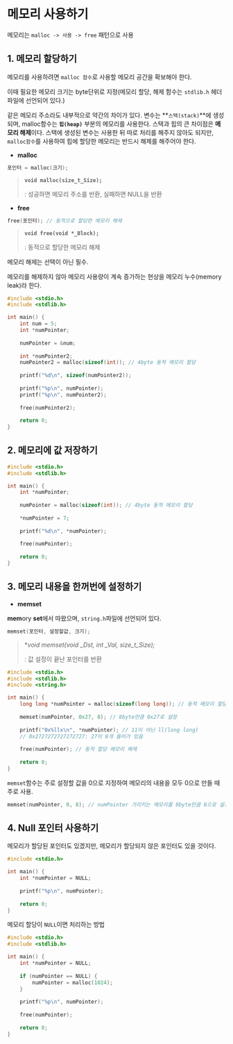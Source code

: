 # 메모리 사용하기

메모리는 `malloc -> 사용 -> free` 패턴으로 사용



## 1. 메모리 할당하기

메모리를 사용하려면 `malloc 함수`로 사용할 메모리 공간을 확보해야 한다.

이때 필요한 메모리 크기는 byte단위로 지정(메모리 할당, 해제 함수는 `stdlib.h` 헤더 파일에 선언되어 있다.)



같은 메모리 주소라도 내부적으로 약간의 차이가 있다. 변수는 **`스택(stack)`**에 생성되며, malloc함수는  **`힙(heap)`** 부분의 메모리를 사용한다. 스택과 힙의 큰 차이점은 **메모리 해제**이다. 스택에 생성된 변수는 사용한 뒤 따로 처리를 해주지 않아도 되지만, `malloc함수`를 사용하여 힙에 할당한 메모리는 반드시 해제를 해주어야 한다.



- **malloc**

```c
포인터 = malloc(크기);
```

> **`void malloc(size_t_Size);`**
>
> : 성공하면 메모리 주소를 반환, 실패하면 NULL을 반환



- **free**

```c
free(포인터); // 동적으로 할당한 메모리 해제
```

>**`void free(void *_Block);`**
>
>: 동적으로 할당한 메모리 해제

메모리 해제는 선택이 아닌 필수.

메모리를 해제하지 않아 메모리 사용량이 계속 증가하는 현상을 메모리 누수(memory leak)라 한다.



```c
#include <stdio.h>
#include <stdlib.h>

int main() {
    int num = 5;
    int *numPointer;
    
    numPointer = &num;
    
    int *numPointer2;
    numPointer2 = malloc(sizeof(int)); // 4byte 동적 메모리 할당
    
    printf("%d\n", sizeof(numPointer2));
    
    printf("%p\n", numPointer);
    printf("%p\n", numPointer2);
    
    free(numPointer2);
    
    return 0;
}
```





## 2. 메모리에 값 저장하기

```c
#include <stdio.h>
#include <stdlib.h>

int main() {
    int *numPointer;
    
    numPointer = malloc(sizeof(int)); // 4byte 동적 메모리 할당
    
    *numPointer = 7;
    
    printf("%d\n", *numPointer);
    
    free(numPointer);
    
    return 0;
}
```



## 3. 메모리 내용을 한꺼번에 설정하기

- **memset**

**mem**ory **set**에서 따왔으며, `string.h`파일에 선언되어 있다.

```c
memset(포인터, 설정할값, 크기);
```

> **void memset(void *_Dst, int _Val, size_t_Size);**
>
> : 값 설정이 끝난 포인터를 반환



```c
#include <stdio.h>
#include <stdlib.h>
#include <string.h>

int main() {
    long long *numPointer = malloc(sizeof(long long)); // 동적 메모리 할당
    
    memset(numPointer, 0x27, 8); // 8byte만큼 0x27로 설정
    
    printf("0x%llx\n", *numPointer); // 11이 아닌 ll(long long)
    // 0x2727272727272727: 27이 8개 들어가 있음
    
    free(numPointer); // 동적 할당 메모리 해제
    
    return 0;
}
```

`memset`함수는 주로 설정할 값을 0으로 지정하여 메모리의 내용을 모두 0으로 만들 때 주로 사용.

```c
memset(numPointer, 0, 8); // numPointer 가리키는 메모리를 8byte만큼 0으로 설정
```



## 4. Null 포인터 사용하기

메모리가 할당된 포인터도 있겠지만, 메모리가 할당되지 않은 포인터도 있을 것이다.

```c
#include <stdio.h>

int main() {
    int *numPointer = NULL;
    
    printf("%p\n", numPointer);
    
    return 0;
}
```

메모리 할당이 `NULL`이면 처리하는 방법

```c
#include <stdio.h>
#include <stdlib.h>

int main() {
    int *numPointer = NULL;
    
    if (numPointer == NULL) {
        numPointer = malloc(1024);
    }
    
    printf("%p\n", numPointer);
    
    free(numPointer);
    
    return 0;
}
```


